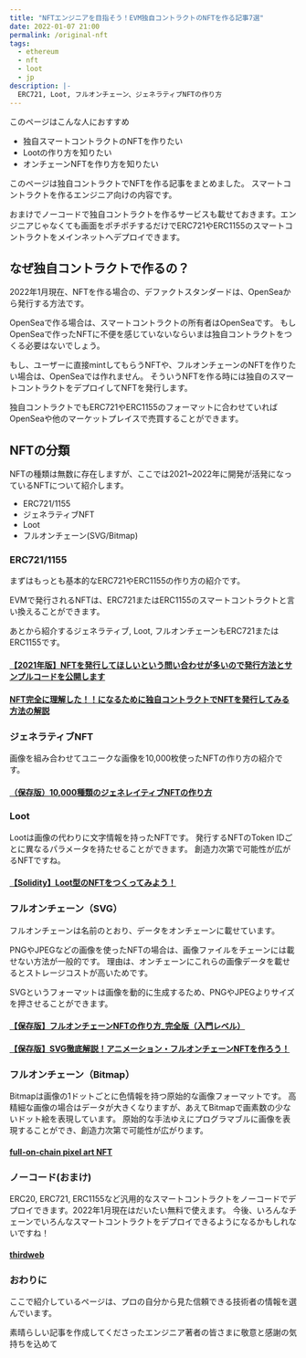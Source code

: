 ```yaml
---
title: "NFTエンジニアを目指そう！EVM独自コントラクトのNFTを作る記事7選"
date: 2022-01-07 21:00
permalink: /original-nft
tags:
  - ethereum
  - nft
  - loot
  - jp
description: |-
  ERC721, Loot, フルオンチェーン、ジェネラティブNFTの作り方
---
```


このページはこんな人におすすめ

- 独自スマートコントラクトのNFTを作りたい
- Lootの作り方を知りたい
- オンチェーンNFTを作り方を知りたい

このページは独自コントラクトでNFTを作る記事をまとめました。
スマートコントラクトを作るエンジニア向けの内容です。

おまけでノーコードで独自コントラクトを作るサービスも載せておきます。エンジニアじゃなくても画面をポチポチするだけでERC721やERC1155のスマートコントラクトをメインネットへデプロイできます。

## なぜ独自コントラクトで作るの？
2022年1月現在、NFTを作る場合の、デファクトスタンダードは、OpenSeaから発行する方法です。

OpenSeaで作る場合は、スマートコントラクトの所有者はOpenSeaです。
もしOpenSeaで作ったNFTに不便を感じていないならいまは独自コントラクトをつくる必要はないでしょう。

もし、ユーザーに直接mintしてもらうNFTや、フルオンチェーンのNFTを作りたい場合は、OpenSeaでは作れません。
そういうNFTを作る時には独自のスマートコントラクトをデプロイしてNFTを発行します。

独自コントラクトでもERC721やERC1155のフォーマットに合わせていればOpenSeaや他のマーケットプレイスで売買することができます。

## NFTの分類
NFTの種類は無数に存在しますが、ここでは2021~2022年に開発が活発になっているNFTについて紹介します。

* ERC721/1155
* ジェネラティブNFT
* Loot
* フルオンチェーン(SVG/Bitmap)

### ERC721/1155
まずはもっとも基本的なERC721やERC1155の作り方の紹介です。

EVMで発行されるNFTは、ERC721またはERC1155のスマートコントラクトと言い換えることができます。

あとから紹介するジェネラティブ, Loot, フルオンチェーンもERC721またはERC1155です。

#### [【2021年版】NFTを発行してほしいという問い合わせが多いので発行方法とサンプルコードを公開します](https://www.blockchainengineer.tokyo/entry/2021-issue-nft-code)
#### [NFT完全に理解した！！になるために独自コントラクトでNFTを発行してみる方法の解説](https://zenn.dev/razokulover/articles/7db2340f14c2cd)

### ジェネラティブNFT
画像を組み合わせてユニークな画像を10,000枚使ったNFTの作り方の紹介です。
#### [（保存版）10,000種類のジェネレイティブNFTの作り方](https://note.com/standenglish/n/nf6931087b3bb)

### Loot
Lootは画像の代わりに文字情報を持ったNFTです。
発行するNFTのToken IDごとに異なるパラメータを持たせることができます。
創造力次第で可能性が広がるNFTですね。

#### [【Solidity】Loot型のNFTをつくってみよう！](https://ethereumnavi.com/2021/11/10/how-to-create-loot-nft/)


### フルオンチェーン（SVG）
フルオンチェーンは名前のとおり、データをオンチェーンに載せています。

PNGやJPEGなどの画像を使ったNFTの場合は、画像ファイルをチェーンには載せない方法が一般的です。
理由は、オンチェーンにこれらの画像データを載せるとストレージコストが高いためです。

SVGというフォーマットは画像を動的に生成するため、PNGやJPEGよりサイズを押させることができます。

#### [【保存版】フルオンチェーンNFTの作り方_完全版（入門レベル）](https://note.com/standenglish/n/ne2f5f684faae)
#### [【保存版】SVG徹底解説！アニメーション・フルオンチェーンNFTを作ろう！](https://note.com/standenglish/n/nc2b326cd07ba)

### フルオンチェーン（Bitmap）
Bitmapは画像の1ドットごとに色情報を持つ原始的な画像フォーマットです。
高精細な画像の場合はデータが大きくなりますが、あえてBitmapで画素数の少ないドット絵を表現しています。
原始的な手法ゆえにプログラマブルに画像を表現することができ、創造力次第で可能性が広がります。
#### [full-on-chain pixel art NFT](https://qiita.com/h2ueno/items/4a51d95ed3712a2ec639)

### ノーコード(おまけ)
ERC20, ERC721, ERC1155など汎用的なスマートコントラクトをノーコードでデプロイできます。2022年1月現在はだいたい無料で使えます。
今後、いろんなチェーンでいろんなスマートコントラクトをデプロイできるようになるかもしれないですね！
#### [thirdweb](https://thirdweb.com/)


### おわりに
ここで紹介しているページは、プロの自分から見た信頼できる技術者の情報を選んでいます。

素晴らしい記事を作成してくださったエンジニア著者の皆さまに敬意と感謝の気持ちを込めて
